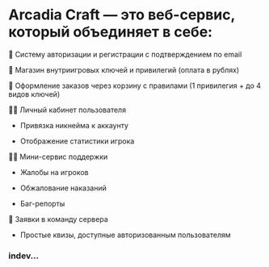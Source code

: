 # Arcadia Craft — это веб-сервис, который объединяет в себе:

🔐 Систему авторизации и регистрации с подтверждением по email

🛒 Магазин внутриигровых ключей и привилегий (оплата в рублях)

🧾 Оформление заказов через корзину с правилами (1 привилегия + до 4 видов ключей)

🧑‍💻 Личный кабинет пользователя

- Привязка никнейма к аккаунту

- Отображение статистики игрока

🧑‍🏭 Мини-сервис поддержки

 - Жалобы на игроков

- Обжалование наказаний

- Баг-репорты

📝 Заявки в команду сервера

- Простые квизы, доступные авторизованным пользователям

### indev...